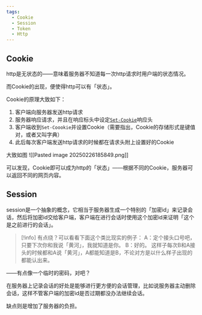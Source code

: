 ```yaml
---
tags:
  - Cookie
  - Session
  - Token
  - Http
---
```

## Cookie
http是无状态的——意味着服务器不知道每一次http请求时用户端的状态情况。

而Cookie的出现，便使得http可以有「状态」。

Cookie的原理大致如下：
1. 客户端向服务器发送http请求
2. 服务器响应请求，并且在响应标头中设定[`Set-Cookie`](https://developer.mozilla.org/zh-CN/docs/Web/HTTP/Headers/Set-Cookie)响应头
3. 客户端收到`Set-Coookie`并设置Cookie（需要指出，Cookie的存储形式是键值对，或者又叫字典）
4. 此后每次客户端发送http请求的时候都在请求头附上设置好的Cookie

大致如图
![[Pasted image 20250226185849.png]]

可以发现，Cookie即可以成为http的「状态」——根据不同的Cookie，服务器可以返回不同的网页内容。

## Session
session是一个抽象的概念，它相当于服务器生成一个特别的「加密id」来记录会话，然后将加密id交给客户端，客户端在进行会话时使用这个加密id来证明「这个是之前进行的会话」。

> [!info]
> 有点绕？可以看看下面这个类比现实的例子：
> A：定个接头口号吧，只要下次你和我说「黄河」，我就知道是你。
> B：好的。
> 这样子每次B和A接头的时候都和A说「黄河」，A都能知道是B，不论对方是以什么样子出现的都能认出来。

——有点像一个临时的密码，对吧？

在服务器上记录会话的好处是能够进行更方便的会话管理，比如说服务器主动删除会话，这样不管客户端的加密id是否过期都没办法继续会话。

缺点则是增加了服务器的负担。